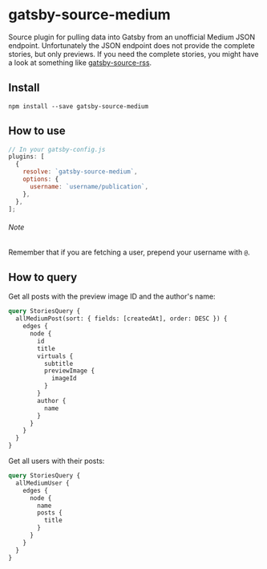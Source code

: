 # gatsby-source-medium

Source plugin for pulling data into Gatsby from an unofficial Medium JSON
endpoint. Unfortunately the JSON endpoint does not provide the complete stories,
but only previews. If you need the complete stories, you might have a look at
something like
[gatsby-source-rss](https://github.com/jondubin/gatsby-source-rss).

## Install

`npm install --save gatsby-source-medium`

## How to use

```javascript
// In your gatsby-config.js
plugins: [
  {
    resolve: `gatsby-source-medium`,
    options: {
      username: `username/publication`,
    },
  },
];
```
###### Note
Remember that if you are fetching a user, prepend your username with `@`.

## How to query

Get all posts with the preview image ID and the author's name:

```graphql
query StoriesQuery {
  allMediumPost(sort: { fields: [createdAt], order: DESC }) {
    edges {
      node {
        id
        title
        virtuals {
          subtitle
          previewImage {
            imageId
          }
        }
        author {
          name
        }
      }
    }
  }
}
```

Get all users with their posts:

```graphql
query StoriesQuery {
  allMediumUser {
    edges {
      node {
        name
        posts {
          title
        }
      }
    }
  }
}
```
